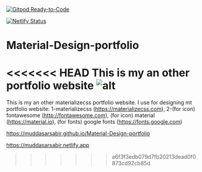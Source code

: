 [![Gitpod Ready-to-Code](https://img.shields.io/badge/Gitpod-Ready--to--Code-blue?logo=gitpod)](https://gitpod.io/#https://github.com/muddasarsabir/Material-Design-portfolio) 

[![Netlify Status](https://api.netlify.com/api/v1/badges/6e0ae702-0aaf-4325-80aa-2f9b05ac0888/deploy-status)](https://app.netlify.com/sites/muddasarsabir/deploys)

# Material-Design-portfolio
<<<<<<< HEAD
This is my an other portfolio website
![alt](https://repository-images.githubusercontent.com/260772071/a3ce2900-9579-11ea-8190-191fef191c6f)
=======
This is my an other materializecss portfolio website.
I use for designing mt portfolio website: 1-materializecss (https://materializecss.com), 2-(for icon) fontawesome (http://fontawesome.com), 
(for icon) material (https://material.io), (for fonts) google fonts (https://fonts.google.com)

https://muddasarsabir.github.io/Material-Design-portfolio

https://muddasarsabir.netlify.app
>>>>>>> a6f3f3edb079d7fb20213dead0f0873cd92cb85d
